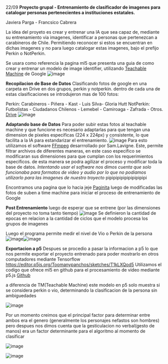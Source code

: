 22/09
**Proyecto grupal - Entrenamiento de clasificador de imagenes para catalogar personas pertenecientes a instituciones estatales.**

Javiera Parga - Francsico Cabrera

La idea del proyeto es crear y entrenar una IA que sea capaz de, mediante su entrenamiento via imagenes, identificar a personas que pertenezcan
a carabineros de Chile. Permitiendo reconocer si estos se encuentran en dichas imagenes y no para luego catalogar estas imagenes, 
bajo el prefijo Perkin o NotPerkin.

Se usara como referencia la pagina ml5 que presenta una guia de como crear y entrenar un modelo de image identifier, 
utilizando [Teachable Machine](https://teachablemachine.withgoogle.com/train/image) de Google
![image](https://github.com/Toomanypanchos/audiv027-2023-2/assets/89993556/c5a22821-79e1-4feb-8685-d2fa00f24cad)

**Recopilacion de Base de Datos**
Clasificando  fotos de google en una carpeta en Drive en dos grupos, perkin y notperkin. 
dentro de cada una de estas clasificaciones se introdujeron mas de 100 fotos:

Perkin: Carabineros - Piñera - Kast - Luis Silva- Gloria Hutt
NotPerkin: Futbolistas - Ciudadanos Chilenos - Lemebel - Camiroaga - Zafrada - Otros.
[Drive](https://drive.google.com/drive/u/1/folders/1pzcaR1NtTS66UrxsfZezTPG74U1i0XSZ?role=writer)
![image](https://github.com/Toomanypanchos/audiv027-2023-2/assets/89993556/f1cd653a-3f5a-41ab-ae59-ed50841e199f)

**Adaptando base de Datos**
Para poder subir estas fotos al teachable machine y que funcione es necesario adaptarlas para que tengan una dimension de pixeles especificas (224 x 224px) y consistente, lo que facilita a la IA para estandarizar el entrenamiento.
![image](https://github.com/Toomanypanchos/audiv027-2023-2/assets/89993556/d3332b86-15de-4e2d-9e5e-7bbe81c3ed8d)
Para esto utilizamos el software [FFmpeg](https://ffmpeg.lav.io/) desarrrollado por Sam.Lavigne.
Este, permite filtrar archivos de diferentes maneras, en este caso especifico se modificaran sus dimensiones para que cumplan con los requerimientos especificos.
de esta manera se podra agilizar el proceso y modificar toda la base de datos.
_Intentando usar el software nos dimos cuenta que solo funcionaba para formatos de video y audio por lo que no podiamos utilizarlo para las imagenes de nuestro troyecto_
pipipipipipipipipipipi

Encontramos una pagina que lo hacia jeje
[Paginita](https://bulkresizephotos.com/en?padding=true&quality=1&type=exact&value=224&secondaryValue=224)
luego de modificadas las fotos de suben a time machine para iniciar el proceso de entrenamiento de Google

**Post Entrenamiento**
luego de esperar que se entrene (por las dimensiones del proyecto no toma tanto tiempo)
![image](https://github.com/Toomanypanchos/audiv027-2023-2/assets/89993556/eaeb94d7-1bf7-462c-9557-a3ecb46ed4ff)
Se definieron la cantidad de epocas en relacion a la cantidad de ciclos que el modelo procesa los grupos de imagenes

Luego el programa permite medir el nivel de Vio o Perkin de la persona 
![image](https://github.com/Toomanypanchos/audiv027-2023-2/assets/89993556/a7ac2abd-b3d2-4435-9782-4bfa97f61fce)![image](https://github.com/Toomanypanchos/audiv027-2023-2/assets/89993556/aeafcf01-2d55-448e-9fcf-de4fd2a17729)

**Exportacion a p5**
Despues se procedio a pasar la informacion a p5 lo que nos permite exportar el proyecto entrenado para poder mostrarlo en otros computadores 
mediante Tensorflow
https://editor.p5js.org/Toomanypanchos/sketches/T1kLXQod5
Utilizamos el codigo que ofrece ml5 en github para el procesamiento de video mediante p5.js
[Github](https://github.com/ml5js/ml5-library/blob/main/examples/p5js/ImageClassification/ImageClassification_Video/sketch.js)


a diferencia de TM(Teachable Machine) este modelo en p5 solo muestra si se considera perkin o vio, determinando la clasificacion de la persona sin ambiguedades 

![image](https://github.com/Toomanypanchos/audiv027-2023-2/assets/89993556/e74b7a92-c503-41dd-8f1c-f1083a2d6c0e)

Por un momento creimos que el principal factor para determinar entre ambos era el genero (generalmente los personajes nefastos son hombres)
pero despues nos dimos cuenta que la gesticulacion no verbal(gesto de manos) era un factor determinante para el algoritmo al momento de clasificar 

![image](https://github.com/Toomanypanchos/audiv027-2023-2/assets/89993556/a6f85eee-4a83-48e7-9b4f-b5c0e7651c0a)

![image](https://github.com/Toomanypanchos/audiv027-2023-2/assets/89993556/01ce8af0-d3a4-4514-b034-343942481a37)









